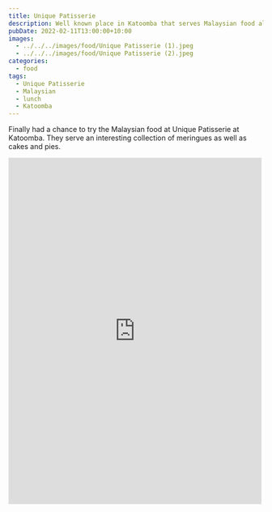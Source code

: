 ```yaml
---
title: Unique Patisserie
description: Well known place in Katoomba that serves Malaysian food along with cakes.
pubDate: 2022-02-11T13:00:00+10:00
images:
  - ../../../images/food/Unique Patisserie (1).jpeg
  - ../../../images/food/Unique Patisserie (2).jpeg
categories:
  - food
tags:
  - Unique Patisserie
  - Malaysian
  - lunch
  - Katoomba
---
```


Finally had a chance to try the Malaysian food at Unique Patisserie at Katoomba. They serve an interesting collection of meringues as well as cakes and pies.

<iframe src="https://www.facebook.com/plugins/post.php?href=https%3A%2F%2Fwww.facebook.com%2Fchris1.tham%2Fposts%2Fpfbid03jVtpQAYSTmj1TpkmKajm4RXhaibZeKAkDswU1KfztsgLrVeVZVHbix72t6FtfLil&show_text=true&width=500" width="500" height="684" style="border:none;overflow:hidden" scrolling="no" frameborder="0" allowfullscreen="true" allow="autoplay; clipboard-write; encrypted-media; picture-in-picture; web-share"></iframe>

